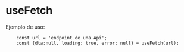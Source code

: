 # useFetch

Ejemplo de uso:
```
    const url = 'endpoint de una Api';
    const {dta:null, loading: true, error: null} = useFetch(url);
```
